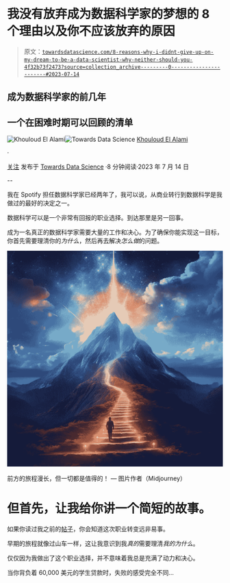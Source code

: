 # 我没有放弃成为数据科学家的梦想的 8 个理由以及你不应该放弃的原因

> 原文：[`towardsdatascience.com/8-reasons-why-i-didnt-give-up-on-my-dream-to-be-a-data-scientist-why-neither-should-you-4f32b73f2473?source=collection_archive---------0-----------------------#2023-07-14`](https://towardsdatascience.com/8-reasons-why-i-didnt-give-up-on-my-dream-to-be-a-data-scientist-why-neither-should-you-4f32b73f2473?source=collection_archive---------0-----------------------#2023-07-14)

## 成为数据科学家的前几年

## 一个在困难时期可以回顾的清单

[](https://medium.com/@elalamik?source=post_page-----4f32b73f2473--------------------------------)![Khouloud El Alami](https://medium.com/@elalamik?source=post_page-----4f32b73f2473--------------------------------)[](https://towardsdatascience.com/?source=post_page-----4f32b73f2473--------------------------------)![Towards Data Science](https://towardsdatascience.com/?source=post_page-----4f32b73f2473--------------------------------) [Khouloud El Alami](https://medium.com/@elalamik?source=post_page-----4f32b73f2473--------------------------------)

·

[关注](https://medium.com/m/signin?actionUrl=https%3A%2F%2Fmedium.com%2F_%2Fsubscribe%2Fuser%2F9c6a36490614&operation=register&redirect=https%3A%2F%2Ftowardsdatascience.com%2F8-reasons-why-i-didnt-give-up-on-my-dream-to-be-a-data-scientist-why-neither-should-you-4f32b73f2473&user=Khouloud+El+Alami&userId=9c6a36490614&source=post_page-9c6a36490614----4f32b73f2473---------------------post_header-----------) 发布于 [Towards Data Science](https://towardsdatascience.com/?source=post_page-----4f32b73f2473--------------------------------) ·8 分钟阅读·2023 年 7 月 14 日 [](https://medium.com/m/signin?actionUrl=https%3A%2F%2Fmedium.com%2F_%2Fvote%2Ftowards-data-science%2F4f32b73f2473&operation=register&redirect=https%3A%2F%2Ftowardsdatascience.com%2F8-reasons-why-i-didnt-give-up-on-my-dream-to-be-a-data-scientist-why-neither-should-you-4f32b73f2473&user=Khouloud+El+Alami&userId=9c6a36490614&source=-----4f32b73f2473---------------------clap_footer-----------)

--

[](https://medium.com/m/signin?actionUrl=https%3A%2F%2Fmedium.com%2F_%2Fbookmark%2Fp%2F4f32b73f2473&operation=register&redirect=https%3A%2F%2Ftowardsdatascience.com%2F8-reasons-why-i-didnt-give-up-on-my-dream-to-be-a-data-scientist-why-neither-should-you-4f32b73f2473&source=-----4f32b73f2473---------------------bookmark_footer-----------)

我在 Spotify 担任数据科学家已经两年了，我可以说，从商业转行到数据科学是我做过的最好的决定之一。

数据科学可以是一个非常有回报的职业选择。到达那里是另一回事。

成为一名真正的数据科学家需要大量的工作和决心。为了确保你能实现这一目标，你首先需要理清你的*为什么*，然后再去解决*怎么做*的问题。

![](img/ecedcc1ab01fa5946c6a4500e03ea14b.png)

前方的旅程漫长，但一切都是值得的！ — 图片作者（Midjourney）

# 但首先，让我给你讲一个简短的故事。

如果你读过我之前的[帖子](https://medium.com/towards-data-science/from-business-student-to-data-scientist-in-tech-eb7bbaab1784)，你会知道这次职业转变远非易事。

早期的旅程就像过山车一样，这让我意识到我*真的*需要理清*我的为什么*。

仅仅因为我做出了这个职业选择，并不意味着我总是充满了动力和决心。

当你背负着 60,000 美元的学生贷款时，失败的感受完全不同…
